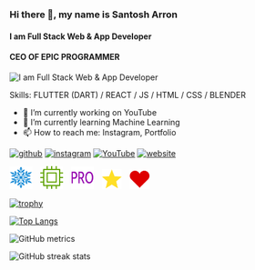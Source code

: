 ### Hi there 👋, my name is Santosh Arron
#### I am Full Stack Web & App Developer
#### CEO OF EPIC PROGRAMMER
![I am Full Stack Web & App Developer](https://wallpaperaccess.com/full/345330.jpg)


Skills: FLUTTER (DART) / REACT / JS / HTML / CSS / BLENDER 

- 🔭 I’m currently working on YouTube 
- 🌱 I’m currently learning Machine Learning 
- 📫 How to reach me: Instagram, Portfolio 


[<img src='https://cdn.jsdelivr.net/npm/simple-icons@3.0.1/icons/github.svg' alt='github' height='40'>](https://github.com/santosharron)  [<img src='https://cdn.jsdelivr.net/npm/simple-icons@3.0.1/icons/instagram.svg' alt='instagram' height='40'>](https://www.instagram.com/santosh_arron.dev/)  [<img src='https://cdn.jsdelivr.net/npm/simple-icons@3.0.1/icons/youtube.svg' alt='YouTube' height='40'>](https://www.youtube.com/channel/UCLor14jPepGTx10JqZBdwpw?sub_confirmation=1)  [<img src='https://cdn.jsdelivr.net/npm/simple-icons@3.0.1/icons/icloud.svg' alt='website' height='40'>](https://wonderful-nobel-45fc9c.netlify.app/)  

<a href='https://archiveprogram.github.com/'><img src='https://raw.githubusercontent.com/acervenky/animated-github-badges/master/assets/acbadge.gif' width='40' height='40'></a> <a href='https://docs.github.com/en/developers'><img src='https://raw.githubusercontent.com/acervenky/animated-github-badges/master/assets/devbadge.gif' width='40' height='40'></a> <a href='https://github.com/pricing'><img src='https://raw.githubusercontent.com/acervenky/animated-github-badges/master/assets/pro.gif' width='40' height='40'></a> <a href='https://stars.github.com/'><img src='https://raw.githubusercontent.com/acervenky/animated-github-badges/master/assets/starbadge.gif' width='35' height='35'></a> <a href='https://docs.github.com/en/github/supporting-the-open-source-community-with-github-sponsors'><img src='https://raw.githubusercontent.com/acervenky/animated-github-badges/master/assets/sponsorbadge.gif' width='35' height='35'></a> 

[![trophy](https://github-profile-trophy.vercel.app/?username=santosharron)](https://github.com/ryo-ma/github-profile-trophy)

[![Top Langs](https://github-readme-stats.vercel.app/api/top-langs/?username=santosharron)](https://github.com/anuraghazra/github-readme-stats)

![GitHub metrics](https://metrics.lecoq.io/santosharron)  

![GitHub streak stats](https://github-readme-streak-stats.herokuapp.com/?user=santosharron)  

